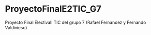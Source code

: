 # ProyectoFinalE2TIC_G7
Proyecto Final ElectivaII TIC del grupo 7 (Rafael Fernandez y Fernando Valdivieso)
